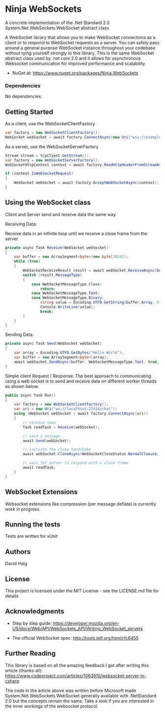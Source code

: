 ﻿# Ninja WebSockets

A concrete implementation of the .Net Standard 2.0 System.Net.WebSockets.WebSocket abstract class

A WebSocket library that allows you to make WebSocket connections as a client or to respond to WebSocket requests as a server.
You can safely pass around a general purpose WebSocket instance throughout your codebase without tying yourself strongly to this library. This is the same WebSocket abstract class used by .net core 2.0 and it allows for asynchronous Websocket communication for improved performance and scalability.

* NuGet at: https://www.nuget.org/packages/Ninja.WebSockets

### Dependencies

No dependencies. 

## Getting Started

As a client, use the WebSocketClientFactory

```csharp
var factory = new WebSocketClientFactory();
WebSocket webSocket = await factory.ConnectAsync(new Uri("wss://example.com"));
```

As a server, use the WebSocketServerFactory

```csharp
Stream stream = tcpClient.GetStream();
var factory = new WebSocketServerFactory();
WebSocketHttpContext context = await factory.ReadHttpHeaderFromStreamAsync(stream);

if (context.IsWebSocketRequest)
{
    WebSocket webSocket = await factory.AcceptWebSocketAsync(context);
}
```
## Using the WebSocket class

Client and Server send and receive data the same way.

Receiving Data:

Receive data in an infinite loop until we receive a close frame from the server
```csharp
private async Task Receive(WebSocket webSocket)
{
    var buffer = new ArraySegment<byte>(new byte[1024]);
    while (true)
    {
        WebSocketReceiveResult result = await webSocket.ReceiveAsync(buffer, CancellationToken.None);
        switch (result.MessageType)
        {
            case WebSocketMessageType.Close:
                return;
            case WebSocketMessageType.Text:
            case WebSocketMessageType.Binary:
                string value = Encoding.UTF8.GetString(buffer.Array, 0, result.Count);
                Console.WriteLine(value);
                break;
        }
    }
}
```

Sending Data:
```csharp
private async Task Send(WebSocket webSocket)
{
    var array = Encoding.UTF8.GetBytes("Hello World");
    var buffer = new ArraySegment<byte>(array);
    await webSocket.SendAsync(buffer, WebSocketMessageType.Text, true, CancellationToken.None);
} 
```

Simple client Request / Response:
The best approach to communicating using a web socket is to send and receive data on different worker threads as shown below. 

```csharp
public async Task Run()
{
    var factory = new WebSocketClientFactory();
    var uri = new Uri("ws://localhost:27416/chat");
    using (WebSocket webSocket = await factory.ConnectAsync(uri))
    {
        // receive loop
        Task readTask = Receive(webSocket);

        // send a message
        await Send(webSocket);

        // initiate the close handshake
        await webSocket.CloseAsync(WebSocketCloseStatus.NormalClosure, null, CancellationToken.None);

        // wait for server to respond with a close frame
        await readTask; 
    }           
}
```

## WebSocket Extensions

Websocket extensions like compression (per message deflate) is currently work in progress.

## Running the tests

Tests are written for xUnit

## Authors

David Haig

## License

This project is licensed under the MIT License - see the LICENSE.md file for details

## Acknowledgments

* Step by step guide:
  https://developer.mozilla.org/en-US/docs/Web/API/WebSockets_API/Writing_WebSocket_servers

* The official WebSocket spec:
  http://tools.ietf.org/html/rfc6455

## Further Reading

This library is based on all the amazing feedback I got after writing this article (thanks all):
https://www.codeproject.com/articles/1063910/websocket-server-in-csharp

The code in the article above was written before Microsoft made System.Net.WebSockets.WebSocket generally available with .NetStandard 2.0 but the concepts remain the same. Take a look if you are interested in the inner workings of the websocket protocol.
